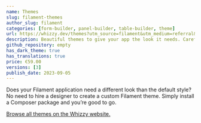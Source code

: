 ```yaml
---
name: Themes
slug: filament-themes
author_slug: filament
categories: [form-builder, panel-builder, table-builder, theme]
url: https://whizzy.dev/themes?utm_source=filament&utm_medium=referral&utm_campaign=plugin&utm_content=button
description: Beautiful themes to give your app the look it needs. Carefully crafted by the designer of Filament.
github_repository: empty
has_dark_theme: true
has_translations: true
price: €59.00
versions: [3]
publish_date: 2023-09-05
---
```


Does your Filament application need a different look than the default style?
No need to hire a designer to create a custom Filament theme.
Simply install a Composer package and you’re good to go.

[Browse all themes on the Whizzy website.](https://whizzy.dev/themes/minimal?utm_source=filament&utm_medium=referral&utm_campaign=plugin&utm_content=introduction)
